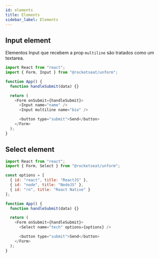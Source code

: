 ```yaml
---
id: elements
title: Elements
sidebar_label: Elements
---
```


## Input element

Elementos Input que recebem a prop `multiline` são tratados como um textarea.

```js
import React from "react";
import { Form, Input } from "@rocketseat/unform";

function App() {
  function handleSubmit(data) {}

  return (
    <Form onSubmit={handleSubmit}>
      <Input name="name" />
      <Input multiline name="bio" />

      <button type="submit">Send</button>
    </Form>
  );
}
```

## Select element

```js
import React from "react";
import { Form, Select } from "@rocketseat/unform";

const options = [
  { id: "react", title: "ReactJS" },
  { id: "node", title: "NodeJS" },
  { id: "rn", title: "React Native" }
];

function App() {
  function handleSubmit(data) {}

  return (
    <Form onSubmit={handleSubmit}>
      <Select name="tech" options={options} />

      <button type="submit">Send</button>
    </Form>
  );
}
```
